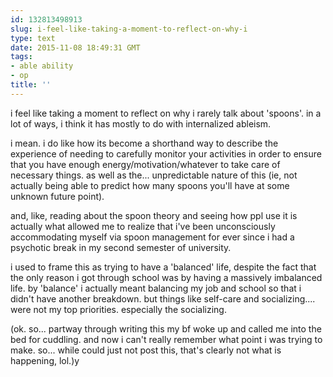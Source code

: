 ```yaml
---
id: 132813498913
slug: i-feel-like-taking-a-moment-to-reflect-on-why-i
type: text
date: 2015-11-08 18:49:31 GMT
tags:
- able ability
- op
title: ''
---
```

i feel like taking a moment to reflect on why i rarely talk about 'spoons'. in a lot of ways, i think it has mostly to do with internalized ableism.

i mean. i do like how its become a shorthand way to describe the experience of needing to carefully monitor your activities in order to ensure that you have enough energy/motivation/whatever to take care of necessary things. as well as the... unpredictable nature of this (ie, not actually being able to predict how many spoons you'll have at some unknown future point).

and, like, reading about the spoon theory and seeing how ppl use it is actually what allowed me to realize that i've been unconsciously accommodating myself via spoon management for ever since i had a psychotic break in my second semester of university.

i used to frame this as trying to have a 'balanced' life, despite the fact that the only reason i got through school was by having a massively imbalanced life. by 'balance' i actually meant balancing my job and school so that i didn't have another breakdown. but things like self-care and socializing.... were not my top priorities. especially the socializing.

(ok. so... partway through writing this my bf woke up and called me into the bed for cuddling. and now i can't really remember what point i was trying to make. so... while could just not post this, that's clearly not what is happening, lol.)y